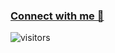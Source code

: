 ### [Connect with me 💬](https://bio.link/ajay404) 
![visitors](https://visitor-badge.laobi.icu/badge?page_id=ajay-er)
